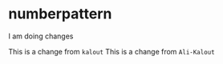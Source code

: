 # numberpattern
I am doing changes

This is a change from `kalout`
This is a change from `Ali-Kalout`